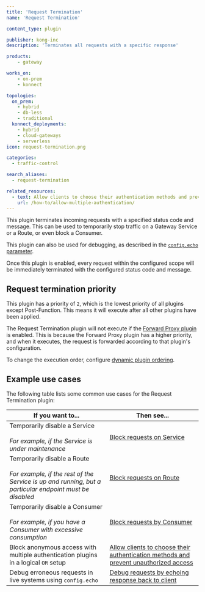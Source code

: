 ```yaml
---
title: 'Request Termination'
name: 'Request Termination'

content_type: plugin

publisher: kong-inc
description: 'Terminates all requests with a specific response'

products:
    - gateway

works_on:
    - on-prem
    - konnect

topologies:
  on_prem:
    - hybrid
    - db-less
    - traditional
  konnect_deployments:
    - hybrid
    - cloud-gateways
    - serverless
icon: request-termination.png

categories:
  - traffic-control

search_aliases:
  - request-termination

related_resources:
  - text: Allow clients to choose their authentication methods and prevent unauthorized access
    url: /how-to/allow-multiple-authentication/
---
```


This plugin terminates incoming requests with a specified status code and message.
This can be used to temporarily stop traffic on a Gateway Service or a Route, or even block a Consumer. 

This plugin can also be used for debugging, as described in the [`config.echo` parameter](/plugins/request-termination/reference/#schema--config-echo).

Once this plugin is enabled, every request within the configured scope will be immediately terminated with the configured status code and message.

## Request termination priority

This plugin has a priority of `2`, which is the lowest priority of all plugins except Post-Function. This means it will execute after all other plugins have been applied. 

The Request Termination plugin will not execute if the [Forward Proxy plugin](/plugins/forward-proxy/) is enabled. 
This is because the Forward Proxy plugin has a higher priority, and when it executes, the request is forwarded according to that plugin's configuration. 

To change the execution order, configure [dynamic plugin ordering](/gateway/entities/plugin/#dynamic-plugin-ordering).

## Example use cases

The following table lists some common use cases for the Request Termination plugin:

| If you want to... | Then see... |
|-------------------|-------------|
| Temporarily disable a Service <br><br> _For example, if the Service is under maintenance_ | [Block requests on Service](/plugins/request-termination/examples/block-requests-with-error?format=deck&target=service) |
| Temporarily disable a Route <br><br> _For example, if the rest of the Service is up and running, but a particular endpoint must be disabled_ | [Block requests on Route](/plugins/request-termination/examples/block-requests-with-error?format=deck&target=route) |
| Temporarily disable a Consumer <br><br> _For example, if you have a Consumer with excessive consumption_ | [Block requests by Consumer](/plugins/request-termination/examples/block-requests-with-error?format=deck&target=consumer) |
| Block anonymous access with multiple authentication plugins in a logical `OR` setup |[Allow clients to choose their authentication methods and prevent unauthorized access](/how-to/allow-multiple-authentication/) |
| Debug erroneous requests in live systems using `config.echo` | [Debug requests by echoing response back to client](/plugins/request-termination/examples/echo-response-to-client?format=deck&target=consumer) |

